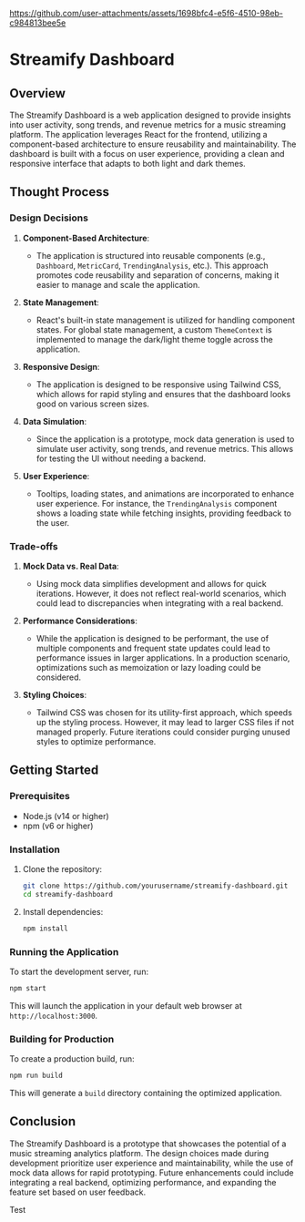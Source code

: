 


https://github.com/user-attachments/assets/1698bfc4-e5f6-4510-98eb-c984813bee5e


# Streamify Dashboard

## Overview

The Streamify Dashboard is a web application designed to provide insights into user activity, song trends, and revenue metrics for a music streaming platform. The application leverages React for the frontend, utilizing a component-based architecture to ensure reusability and maintainability. The dashboard is built with a focus on user experience, providing a clean and responsive interface that adapts to both light and dark themes.

## Thought Process

### Design Decisions

1. **Component-Based Architecture**: 
   - The application is structured into reusable components (e.g., `Dashboard`, `MetricCard`, `TrendingAnalysis`, etc.). This approach promotes code reusability and separation of concerns, making it easier to manage and scale the application.

2. **State Management**:
   - React's built-in state management is utilized for handling component states. For global state management, a custom `ThemeContext` is implemented to manage the dark/light theme toggle across the application.

3. **Responsive Design**:
   - The application is designed to be responsive using Tailwind CSS, which allows for rapid styling and ensures that the dashboard looks good on various screen sizes.

4. **Data Simulation**:
   - Since the application is a prototype, mock data generation is used to simulate user activity, song trends, and revenue metrics. This allows for testing the UI without needing a backend.

5. **User Experience**:
   - Tooltips, loading states, and animations are incorporated to enhance user experience. For instance, the `TrendingAnalysis` component shows a loading state while fetching insights, providing feedback to the user.

### Trade-offs

1. **Mock Data vs. Real Data**:
   - Using mock data simplifies development and allows for quick iterations. However, it does not reflect real-world scenarios, which could lead to discrepancies when integrating with a real backend.

2. **Performance Considerations**:
   - While the application is designed to be performant, the use of multiple components and frequent state updates could lead to performance issues in larger applications. In a production scenario, optimizations such as memoization or lazy loading could be considered.

3. **Styling Choices**:
   - Tailwind CSS was chosen for its utility-first approach, which speeds up the styling process. However, it may lead to larger CSS files if not managed properly. Future iterations could consider purging unused styles to optimize performance.

## Getting Started

### Prerequisites

- Node.js (v14 or higher)
- npm (v6 or higher)

### Installation

1. Clone the repository:
   ```bash
   git clone https://github.com/yourusername/streamify-dashboard.git
   cd streamify-dashboard
   ```

2. Install dependencies:
   ```bash
   npm install
   ```

### Running the Application

To start the development server, run:
```bash
npm start
```

This will launch the application in your default web browser at `http://localhost:3000`.

### Building for Production

To create a production build, run:
```bash
npm run build
```

This will generate a `build` directory containing the optimized application.

## Conclusion

The Streamify Dashboard is a prototype that showcases the potential of a music streaming analytics platform. The design choices made during development prioritize user experience and maintainability, while the use of mock data allows for rapid prototyping. Future enhancements could include integrating a real backend, optimizing performance, and expanding the feature set based on user feedback.


Test